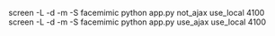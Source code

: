 screen -L -d -m -S facemimic python app.py not_ajax use_local 4100
screen -L -d -m -S facemimic python app.py use_ajax use_local 4100

